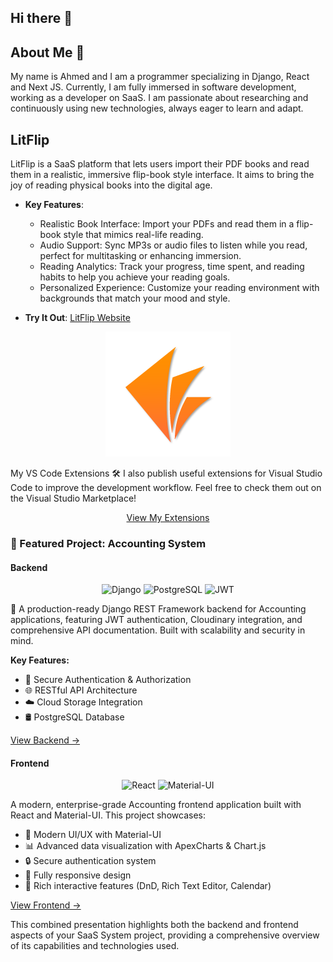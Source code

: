 ## Hi there 👋

## About Me 👤

My name is Ahmed and I am a programmer specializing in Django, React and Next JS. Currently, I am fully immersed in software development, working as a developer on SaaS. I am passionate about researching and continuously using new technologies, always eager to learn and adapt.

## LitFlip

LitFlip is a SaaS platform that lets users import their PDF books and read them in a realistic, immersive flip-book style interface. It aims to bring the joy of reading physical books into the digital age.

- **Key Features**:
  - Realistic Book Interface: Import your PDFs and read them in a flip-book style that mimics real-life reading.
  - Audio Support: Sync MP3s or audio files to listen while you read, perfect for multitasking or enhancing immersion.
  - Reading Analytics: Track your progress, time spent, and reading habits to help you achieve your reading goals.
  - Personalized Experience: Customize your reading environment with backgrounds that match your mood and style.

- **Try It Out**: [LitFlip Website](https://www.litflip.app/)

<p align="center">
  <img src="https://github.com/Ahmed48-C/Ahmed48-C/blob/main/logo-transparent.png?raw=true" width="200px" alt="LitFlip Logo"/>
</p>

My VS Code Extensions 🛠️
I also publish useful extensions for Visual Studio Code to improve the development workflow. Feel free to check them out on the Visual Studio Marketplace!

<p align="center"> <a href="https://marketplace.visualstudio.com/publishers/ahmed-maki" target="_blank">View My Extensions</a> </p>

### 🌟 Featured Project: Accounting System

#### Backend

<div align="center">
  <img src="https://img.shields.io/badge/django-%23092E20.svg?style=for-the-badge&logo=django&logoColor=white" alt="Django"/>
  <img src="https://img.shields.io/badge/postgres-%23316192.svg?style=for-the-badge&logo=postgresql&logoColor=white" alt="PostgreSQL"/>
  <img src="https://img.shields.io/badge/JWT-black?style=for-the-badge&logo=JSON%20web%20tokens" alt="JWT"/>
</div>

🚀 A production-ready Django REST Framework backend for Accounting applications, featuring JWT authentication, Cloudinary integration, and comprehensive API documentation. Built with scalability and security in mind.

**Key Features:**
- 🔐 Secure Authentication & Authorization
- 🌐 RESTful API Architecture
- ☁️ Cloud Storage Integration
- 🛢️ PostgreSQL Database

[View Backend →](https://github.com/Ahmed48-C/saas-system-backend)

#### Frontend

<div align="center">
  <img src="https://img.shields.io/badge/react-%23092E20.svg?style=for-the-badge&logo=react&logoColor=white" alt="React"/>
  <img src="https://img.shields.io/badge/Material--UI-%230081CB.svg?style=for-the-badge&logo=material-ui&logoColor=white" alt="Material-UI"/>
</div>

A modern, enterprise-grade Accounting frontend application built with React and Material-UI. This project showcases:

- 🎨 Modern UI/UX with Material-UI
- 📊 Advanced data visualization with ApexCharts & Chart.js
- 🔒 Secure authentication system
- 📱 Fully responsive design
- 🎯 Rich interactive features (DnD, Rich Text Editor, Calendar)

[View Frontend →](https://github.com/Ahmed48-C/saas-system-frontend)

This combined presentation highlights both the backend and frontend aspects of your SaaS System project, providing a comprehensive overview of its capabilities and technologies used.
